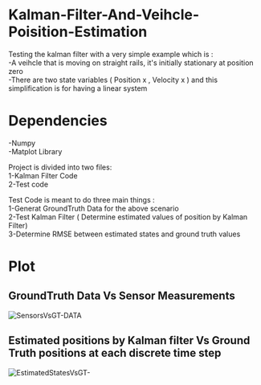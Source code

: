 # Kalman-Filter-And-Veihcle-Poisition-Estimation
Testing the kalman filter with a very simple example which is : <br/>
-A veihcle that is moving on straight rails, it's initially stationary at position zero <br/>
-There are two state variables ( Position x , Velocity x ) and this simplification is for having a linear system <br/>

# Dependencies
-Numpy <br/>
-Matplot Library <br/> 

Project is divided into two files: <br/>
1-Kalman Filter Code <br/>
2-Test code  <br/>

Test Code is meant to do three main things : <br/>
1-Generat GroundTruth Data for the above scenario <br/>
2-Test Kalman Filter ( Determine estimated values of position by Kalman Filter) <br/>
3-Determine RMSE between estimated states and ground truth values <br/>

# Plot
## GroundTruth Data Vs Sensor Measurements
![SensorsVsGT-DATA](https://user-images.githubusercontent.com/44531149/69463045-579ceb80-0d83-11ea-846f-5651b2f89622.png)

## Estimated positions by Kalman filter Vs Ground Truth positions at each discrete time step
![EstimatedStatesVsGT-](https://user-images.githubusercontent.com/44531149/69463046-58358200-0d83-11ea-814f-0996c0dde87b.png)
